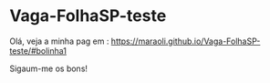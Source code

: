 # Vaga-FolhaSP-teste

Olá, veja a minha pag em : https://maraoli.github.io/Vaga-FolhaSP-teste/#bolinha1

Sigaum-me os bons!
